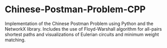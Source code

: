 # Chinese-Postman-Problem-CPP
Implementation of the Chinese Postman Problem using Python and the NetworkX library. Includes the use of Floyd-Warshall algorithm for all-pairs shortest paths and visualizations of Eulerian circuits and minimum weight matching.
